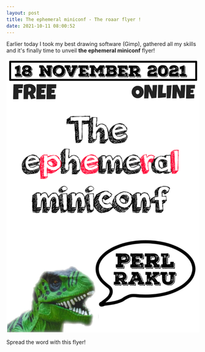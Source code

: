 ```yaml
---
layout: post
title: The ephemeral miniconf - The roaar flyer !
date: 2021-10-11 08:00:52
---
```

Earlier today I took my best drawing software (Gimp), gathered all my skills and it's finally time to unveil **the ephemeral miniconf** flyer! 

![The ephemeral miniconf flyer](/assets/images/5klghup0d0k9l24ekbot.png)

Spread the word with this flyer!


